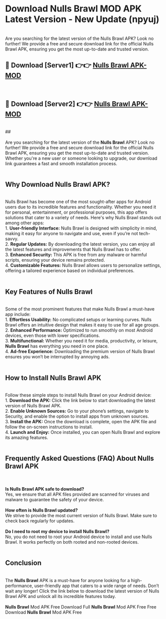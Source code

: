 # Download Nulls Brawl MOD APK Latest Version - New Update (npyuj)<br>
<br>
Are you searching for the latest version of the Nulls Brawl APK? Look no further! We provide a free and secure download link for the official Nulls Brawl APK, ensuring you get the most up-to-date and trusted version.
 <br>

##  🔴 Download [Server1] 👉👉 <a href="https://download.123hd.live?title=Nulls Brawl">Nulls Brawl APK-MOD</a><br>
  <br>

##  🔴 Download [Server2] 👉👉 <a href="https://download.123hd.live?title=Nulls Brawl">Nulls Brawl APK-MOD</a><br>
  <br>
  ##
  <br>
  <br>
Are you searching for the latest version of the <strong>Nulls Brawl</strong> APK? Look no further! We provide a free and secure download link for the official Nulls Brawl APK, ensuring you get the most up-to-date and trusted version. Whether you're a new user or someone looking to upgrade, our download link guarantees a fast and smooth installation process.
<br><br>
<h2><strong>Why Download Nulls Brawl APK?</strong></h2>
<br>
Nulls Brawl has become one of the most sought-after apps for Android users due to its incredible features and functionality. Whether you need it for personal, entertainment, or professional purposes, this app offers solutions that cater to a variety of needs. Here's why Nulls Brawl stands out among other apps:
<br>
1. <strong>User-friendly Interface:</strong> Nulls Brawl is designed with simplicity in mind, making it easy for anyone to navigate and use, even if you’re not tech-savvy.
<br>
2. <strong>Regular Updates:</strong> By downloading the latest version, you can enjoy all the latest features and improvements that Nulls Brawl has to offer.
<br>
3. <strong>Enhanced Security:</strong> This APK is free from any malware or harmful scripts, ensuring your device remains protected.
<br>
4. <strong>Customizable Features:</strong> Nulls Brawl allows users to personalize settings, offering a tailored experience based on individual preferences.
<br><br>
<h2><strong>Key Features of Nulls Brawl</strong></h2>
<br>
Some of the most prominent features that make Nulls Brawl a must-have app include:
<br>
1. <strong>Effortless Usability:</strong> No complicated setups or learning curves. Nulls Brawl offers an intuitive design that makes it easy to use for all age groups.
<br>
2. <strong>Enhanced Performance:</strong> Optimized to run smoothly on most Android devices, even those with lower specifications.
<br>
3. <strong>Multifunctional:</strong> Whether you need it for media, productivity, or leisure, <strong>Nulls Brawl</strong> has everything you need in one place.
<br>
4. <strong>Ad-free Experience:</strong> Downloading the premium version of Nulls Brawl ensures you won’t be interrupted by annoying ads.
<br><br>
<h2><strong>How to Install Nulls Brawl APK</strong></h2>
<br>
Follow these simple steps to install Nulls Brawl on your Android device:
<br>
1. <strong>Download the APK:</strong> Click the link below to start downloading the latest version of Nulls Brawl APK.
<br>
2. <strong>Enable Unknown Sources:</strong> Go to your phone’s settings, navigate to Security, and enable the option to install apps from unknown sources.
<br>
3. <strong>Install the APK:</strong> Once the download is complete, open the APK file and follow the on-screen instructions to install.
<br>
4. <strong>Launch and Enjoy:</strong> Once installed, you can open Nulls Brawl and explore its amazing features.
<br><br>
<h2><strong>Frequently Asked Questions (FAQ) About Nulls Brawl APK</strong></h2>
<br><br>
<strong>Is Nulls Brawl APK safe to download?</strong>
<br>
Yes, we ensure that all APK files provided are scanned for viruses and malware to guarantee the safety of your device.
<br><br>
<strong>How often is Nulls Brawl updated?</strong>
<br>
We strive to provide the most current version of Nulls Brawl. Make sure to check back regularly for updates.
<br><br>
<strong>Do I need to root my device to install Nulls Brawl?</strong>
<br>
No, you do not need to root your Android device to install and use Nulls Brawl. It works perfectly on both rooted and non-rooted devices.
<br><br>
<h2><strong>Conclusion</strong></h2>
<br>
The <strong>Nulls Brawl</strong> APK is a must-have for anyone looking for a high-performance, user-friendly app that caters to a wide range of needs. Don’t wait any longer! Click the link below to download the latest version of Nulls Brawl APK and unlock all its incredible features today.
<br><br>
<strong>Nulls Brawl</strong> Mod APK Free Download Full <strong>Nulls Brawl</strong> Mod APK Free Free Download <strong>Nulls Brawl</strong> Mod APK Free